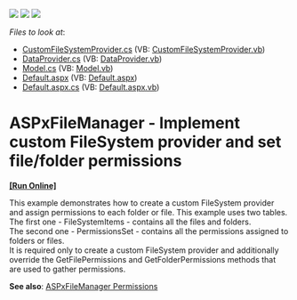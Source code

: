 <!-- default badges list -->
![](https://img.shields.io/endpoint?url=https://codecentral.devexpress.com/api/v1/VersionRange/128554594/17.2.3%2B)
[![](https://img.shields.io/badge/Open_in_DevExpress_Support_Center-FF7200?style=flat-square&logo=DevExpress&logoColor=white)](https://supportcenter.devexpress.com/ticket/details/T554282)
[![](https://img.shields.io/badge/📖_How_to_use_DevExpress_Examples-e9f6fc?style=flat-square)](https://docs.devexpress.com/GeneralInformation/403183)
<!-- default badges end -->
<!-- default file list -->
*Files to look at*:

* [CustomFileSystemProvider.cs](./CS/App_Code/CustomFileSystemProvider.cs) (VB: [CustomFileSystemProvider.vb](./VB/App_Code/CustomFileSystemProvider.vb))
* [DataProvider.cs](./CS/App_Code/DataProvider.cs) (VB: [DataProvider.vb](./VB/App_Code/DataProvider.vb))
* [Model.cs](./CS/App_Code/Model.cs) (VB: [Model.vb](./VB/App_Code/Model.vb))
* [Default.aspx](./CS/Default.aspx) (VB: [Default.aspx](./VB/Default.aspx))
* [Default.aspx.cs](./CS/Default.aspx.cs) (VB: [Default.aspx.vb](./VB/Default.aspx.vb))
<!-- default file list end -->
# ASPxFileManager - Implement custom FileSystem provider and set file/folder permissions
<!-- run online -->
**[[Run Online]](https://codecentral.devexpress.com/t554282/)**
<!-- run online end -->


<p>This example demonstrates how to create a custom FileSystem provider and assign permissions to each folder or file. This example uses two tables. <br>The first one - FileSystemItems - contains all the files and folders.<br>The second one - PermissionsSet - contains all the permissions assigned to folders or files.<br>It is required only to create a custom FileSystem provider and additionally override the GetFilePermissions and GetFolderPermissions methods that are used to gather permissions.</p>
<p><strong>See also</strong>: <a href="http://help.devexpress.com/#AspNet/CustomDocument119543">ASPxFileManager Permissions</a></p>

<br/>



